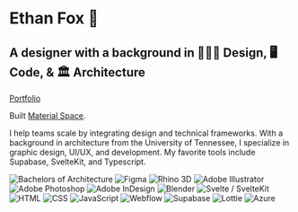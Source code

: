 # Ethan Fox 🦊

## A designer with a background in  👨🏼‍💻 Design, 🖥️ Code, & 🏛️ Architecture 

 [Portfolio](https://ethanjamesfox.com/)

Built [Material Space](https://materialspace.co/).


I help teams scale by integrating design and technical frameworks. With a background in architecture from the University of Tennessee, I specialize in graphic design, UI/UX, and development. My favorite tools include Supabase, SvelteKit, and Typescript.



![Bachelors of Architecture](https://img.shields.io/badge/Bachelors%20of%20Architecture-%23FF6F00.svg?style=flat&logo=google-scholar&logoColor=white)
![Figma](https://img.shields.io/badge/Figma-%23F24E1E.svg?style=flat&logo=figma&logoColor=white)
![Rhino 3D](https://img.shields.io/badge/Rhino%203D-%23000000.svg?style=flat&logo=rhinoceros&logoColor=white)
![Adobe Illustrator](https://img.shields.io/badge/Adobe%20Illustrator-%23FF9A00.svg?style=flat&logo=adobe-illustrator&logoColor=white)
![Adobe Photoshop](https://img.shields.io/badge/Adobe%20Photoshop-%2331A8FF.svg?style=flat&logo=adobe-photoshop&logoColor=white)
![Adobe InDesign](https://img.shields.io/badge/Adobe%20InDesign-%23FF3366.svg?style=flat&logo=adobe-indesign&logoColor=white)
![Blender](https://img.shields.io/badge/Blender-%23F5792A.svg?style=flat&logo=blender&logoColor=white)
![Svelte / SvelteKit](https://img.shields.io/badge/Svelte%20/%20SvelteKit-%23FF3E00.svg?style=flat&logo=svelte&logoColor=white)
![HTML](https://img.shields.io/badge/HTML-%23E34F26.svg?style=flat&logo=html5&logoColor=white)
![CSS](https://img.shields.io/badge/CSS-%231572B6.svg?style=flat&logo=css3&logoColor=white)
![JavaScript](https://img.shields.io/badge/JavaScript-%23F7DF1E.svg?style=flat&logo=javascript&logoColor=black)
![Webflow](https://img.shields.io/badge/Webflow-%2345AAB8.svg?style=flat&logo=webflow&logoColor=white)
![Supabase](https://img.shields.io/badge/Supabase-%233ECF8E.svg?style=flat&logo=supabase&logoColor=white)
![Lottie](https://img.shields.io/badge/Lottie-%2301A6E3.svg?style=flat&logo=lottie&logoColor=white)
![Azure](https://img.shields.io/badge/Azure-%230072C6.svg?style=flat&logo=microsoft-azure&logoColor=white)
